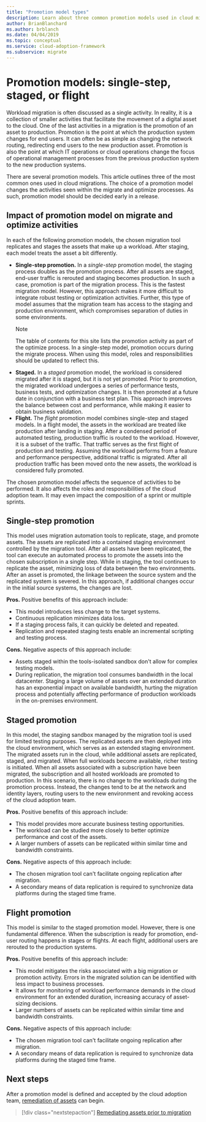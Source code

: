```yaml
---
title: "Promotion model types"
description: Learn about three common promotion models used in cloud migrations and how your choice of model affects activities seen within the migrate and optimize processes.
author: BrianBlanchard
ms.author: brblanch
ms.date: 04/04/2019
ms.topic: conceptual
ms.service: cloud-adoption-framework
ms.subservice: migrate
---
```


# Promotion models: single-step, staged, or flight

Workload migration is often discussed as a single activity. In reality, it is a collection of smaller activities that facilitate the movement of a digital asset to the cloud. One of the last activities in a migration is the promotion of an asset to production. Promotion is the point at which the production system changes for end users. It can often be as simple as changing the network routing, redirecting end users to the new production asset. Promotion is also the point at which IT operations or cloud operations change the focus of operational management processes from the previous production system to the new production systems.

There are several promotion models. This article outlines three of the most common ones used in cloud migrations. The choice of a promotion model changes the activities seen within the migrate and optimize processes. As such, promotion model should be decided early in a release.

## Impact of promotion model on migrate and optimize activities

In each of the following promotion models, the chosen migration tool replicates and stages the assets that make up a workload. After staging, each model treats the asset a bit differently.

- **Single-step promotion.** In a _single-step_ promotion model, the staging process doubles as the promotion process. After all assets are staged, end-user traffic is rerouted and staging becomes production. In such a case, promotion is part of the migration process. This is the fastest migration model. However, this approach makes it more difficult to integrate robust testing or optimization activities. Further, this type of model assumes that the migration team has access to the staging and production environment, which compromises separation of duties in some environments.
  > [!NOTE]
  >The table of contents for this site lists the promotion activity as part of the optimize process. In a single-step model, promotion occurs during the migrate process. When using this model, roles and responsibilities should be updated to reflect this.
- **Staged.** In a _staged_ promotion model, the workload is considered migrated after it is staged, but it is not yet promoted. Prior to promotion, the migrated workload undergoes a series of performance tests, business tests, and optimization changes. It is then promoted at a future date in conjunction with a business test plan. This approach improves the balance between cost and performance, while making it easier to obtain business validation.
- **Flight.** The _flight_ promotion model combines single-step and staged models. In a flight model, the assets in the workload are treated like production after landing in staging. After a condensed period of automated testing, production traffic is routed to the workload. However, it is a subset of the traffic. That traffic serves as the first flight of production and testing. Assuming the workload performs from a feature and performance perspective, additional traffic is migrated. After all production traffic has been moved onto the new assets, the workload is considered fully promoted.

The chosen promotion model affects the sequence of activities to be performed. It also affects the roles and responsibilities of the cloud adoption team. It may even impact the composition of a sprint or multiple sprints.

## Single-step promotion

This model uses migration automation tools to replicate, stage, and promote assets. The assets are replicated into a contained staging environment controlled by the migration tool. After all assets have been replicated, the tool can execute an automated process to promote the assets into the chosen subscription in a single step. While in staging, the tool continues to replicate the asset, minimizing loss of data between the two environments. After an asset is promoted, the linkage between the source system and the replicated system is severed. In this approach, if additional changes occur in the initial source systems, the changes are lost.

**Pros.** Positive benefits of this approach include:

- This model introduces less change to the target systems.
- Continuous replication minimizes data loss.
- If a staging process fails, it can quickly be deleted and repeated.
- Replication and repeated staging tests enable an incremental scripting and testing process.

**Cons.** Negative aspects of this approach include:

- Assets staged within the tools-isolated sandbox don't allow for complex testing models.
- During replication, the migration tool consumes bandwidth in the local datacenter. Staging a large volume of assets over an extended duration has an exponential impact on available bandwidth, hurting the migration process and potentially affecting performance of production workloads in the on-premises environment.

## Staged promotion

In this model, the staging sandbox managed by the migration tool is used for limited testing purposes. The replicated assets are then deployed into the cloud environment, which serves as an extended staging environment. The migrated assets run in the cloud, while additional assets are replicated, staged, and migrated. When full workloads become available, richer testing is initiated. When all assets associated with a subscription have been migrated, the subscription and all hosted workloads are promoted to production. In this scenario, there is no change to the workloads during the promotion process. Instead, the changes tend to be at the network and identity layers, routing users to the new environment and revoking access of the cloud adoption team.

**Pros.** Positive benefits of this approach include:

- This model provides more accurate business testing opportunities.
- The workload can be studied more closely to better optimize performance and cost of the assets.
- A larger numbers of assets can be replicated within similar time and bandwidth constraints.

**Cons.** Negative aspects of this approach include:

- The chosen migration tool can't facilitate ongoing replication after migration.
- A secondary means of data replication is required to synchronize data platforms during the staged time frame.

## Flight promotion

This model is similar to the staged promotion model. However, there is one fundamental difference. When the subscription is ready for promotion, end-user routing happens in stages or flights. At each flight, additional users are rerouted to the production systems.

**Pros.** Positive benefits of this approach include:

- This model mitigates the risks associated with a big migration or promotion activity. Errors in the migrated solution can be identified with less impact to business processes.
- It allows for monitoring of workload performance demands in the cloud environment for an extended duration, increasing accuracy of asset-sizing decisions.
- Larger numbers of assets can be replicated within similar time and bandwidth constraints.

**Cons.** Negative aspects of this approach include:

- The chosen migration tool can't facilitate ongoing replication after migration.
- A secondary means of data replication is required to synchronize data platforms during the staged time frame.

## Next steps

After a promotion model is defined and accepted by the cloud adoption team, [remediation of assets](./remediate.md) can begin.

> [!div class="nextstepaction"]
> [Remediating assets prior to migration](./remediate.md)
